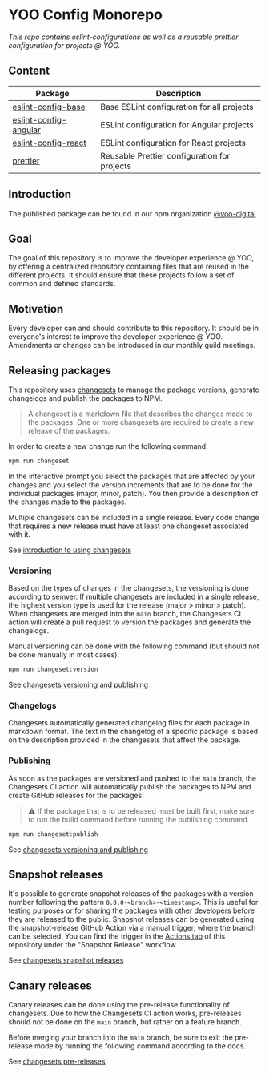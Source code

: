 # YOO Config Monorepo

_This repo contains eslint-configurations as well as a reusable prettier configuration for projects @ YOO._

## Content

| Package                                                           | Description                                  |
| ----------------------------------------------------------------- | -------------------------------------------- |
| [eslint-config-base](packages/eslint-config-base/README.md)       | Base ESLint configuration for all projects   |
| [eslint-config-angular](packages/eslint-config-angular/README.md) | ESLint configuration for Angular projects    |
| [eslint-config-react](packages/eslint-config-react/README.md)     | ESLint configuration for React projects      |
| [prettier](packages/prettier/README.md)                           | Reusable Prettier configuration for projects |

## Introduction

The published package can be found in our npm organization [@yoo-digital](https://www.npmjs.com/org/yoo-digital).

## Goal

The goal of this repository is to improve the developer experience @ YOO, by offering a centralized repository containing files that are reused in the different projects. It should ensure that these projects follow a set of common and defined standards.

## Motivation

Every developer can and should contribute to this repository. It should be in everyone's interest to improve the developer experience @ YOO. Amendments or changes can be introduced in our monthly guild meetings.

## Releasing packages

This repository uses [changesets](https://github.com/changesets/changesets) to manage the package versions, generate changelogs and publish the packages to NPM.

> A changeset is a markdown file that describes the changes made to the packages.
> One or more changesets are required to create a new release of the packages.

In order to create a new change run the following command:

```bash
npm run changeset
```

In the interactive prompt you select the packages that are affected by your changes and you select the version increments that are to be done for the individual packages (major, minor, patch).
You then provide a description of the changes made to the packages.

Multiple changesets can be included in a single release.
Every code change that requires a new release must have at least one changeset associated with it.

See [introduction to using changesets](https://github.com/changesets/changesets/blob/c7b6832a7a2783073e720d2085a546810e9b55eb/docs/intro-to-using-changesets.md)

### Versioning

Based on the types of changes in the changesets, the versioning is done according to [semver](https://semver.org/).
If multiple changesets are included in a single release, the highest version type is used for the release (major > minor > patch).
When changesets are merged into the `main` branch, the Changesets CI action will create a pull request to version the packages and generate the changelogs.

Manual versioning can be done with the following command (but should not be done manually in most cases):

```bash
npm run changeset:version
```

See [changesets versioning and publishing](https://github.com/changesets/changesets/blob/c7b6832a7a2783073e720d2085a546810e9b55eb/docs/intro-to-using-changesets.md#versioning-and-publishing)

### Changelogs

Changesets automatically generated changelog files for each package in markdown format.
The text in the changelog of a specific package is based on the description provided in the changesets that affect the package.

### Publishing

As soon as the packages are versioned and pushed to the `main` branch, the Changesets CI action will automatically publish the packages to NPM and create GitHub releases for the packages.

> ⚠️ If the package that is to be released must be built first, make sure to run the build command before running the publishing command.

```bash
npm run changeset:publish
```

See [changesets versioning and publishing](https://github.com/changesets/changesets/blob/c7b6832a7a2783073e720d2085a546810e9b55eb/docs/intro-to-using-changesets.md#versioning-and-publishing)

## Snapshot releases

It's possible to generate snapshot releases of the packages with a version number following the pattern `0.0.0-<branch>-<timestamp>`.
This is useful for testing purposes or for sharing the packages with other developers before they are released to the public.
Snapshot releases can be generated using the snapshot-release GitHub Action via a manual trigger, where the branch can be selected.
You can find the trigger in the [Actions tab](https://github.com/yoo-digital/config/actions) of this repository under the "Snapshot Release" workflow.

See [changesets snapshot releases](https://github.com/changesets/changesets/blob/c7b6832a7a2783073e720d2085a546810e9b55eb/docs/snapshot-releases.md)

## Canary releases

Canary releases can be done using the pre-release functionality of changesets.
Due to how the Changesets CI action works, pre-releases should not be done on the `main` branch, but rather on a feature branch.

Before merging your branch into the `main` branch, be sure to exit the pre-release mode by running the following command according to the docs.

See [changesets pre-releases](https://github.com/changesets/changesets/blob/c7b6832a7a2783073e720d2085a546810e9b55eb/docs/prereleases.md)
